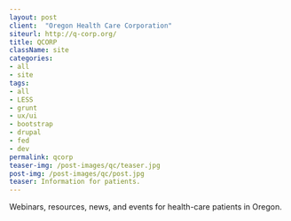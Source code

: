 ```yaml
---
layout: post
client:  "Oregon Health Care Corporation"
siteurl: http://q-corp.org/
title: QCORP 
className: site
categories: 
- all
- site
tags:
- all
- LESS
- grunt
- ux/ui
- bootstrap
- drupal
- fed
- dev
permalink: qcorp
teaser-img: /post-images/qc/teaser.jpg
post-img: /post-images/qc/post.jpg
teaser: Information for patients. 
---
```

Webinars, resources, news, and events for health-care patients in Oregon.